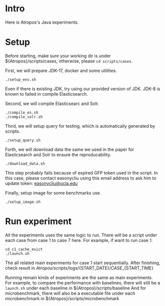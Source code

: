 # Intro
Here is Atropos's Java experiments.

# Setup
Before starting, make sure your working dir is under ${Atropos}/scripts/cases, otherwise, please `cd scripts/cases`.

First, we will prepare JDK-17, docker and some utilities.

```
./setup_env.sh
```

Even if there is existing JDK, try using our provided version of JDK.
JDK-8 is known to failed in compile Elasticsearch.

Second, we will compile Elasticsearc and Solr.

```
./compile_es.sh
./compile_solr.sh
```

Third, we will setup query for testing, which is automatically generated by scripts.

```
./setup_query.sh
```

Forth, we will download data the same we used in the paper for Elasticsearch and Solr to ensure the reproducability.

```
./download_data.sh
```

This step probably fails because of expired GFP token used in the script.
In this case, please contact easonycliu using this email address to ask him to update token: easonycliu@ucla.edu

Finally, setup image for some benchmarks use.

```
./setup_image.sh
```

# Run experiment
All the experiments uses the same logic to run.
There will be a script under each case from case 1 to case 7 here.
For example, if want to run case 1.

```
cd c1_cache_evict
./launch.sh
```

The all related main experiments for case 1 start sequentially.
After finishing, check result in ${Atropos}/scripts/logs/${START\_DATE}/${CASE}\_${START\_TIME}

Running remain kinds of experiments are the same as main experiments.
For example, to compare the performance with baselines, there will still be a `launch.sh` under each baseline in ${Atropos}/scripts/baseline
And for microbenchmark, there will also be a executable file under each microbenchmark in ${Atropos}/scripts/microbenchmark
